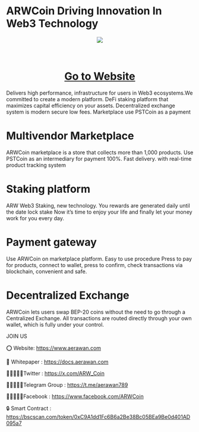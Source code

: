 # ARWCoin Driving Innovation In Web3 Technology
<div align="center"><img src="https://www.aerawan.com/wp-content/uploads/2024/06/GHOI.jpg" /><br />
</div>
<div align="center">
  <h1><br />
    <a href="https://aerawan.com/" target="_blank">Go to Website<br />
    </a></h1>
</div>
Delivers high performance, infrastructure for users in Web3 ecosystems.We committed to create a modern platform. DeFi staking platform that maximizes capital efficiency on your assets. Decentralized exchange system is modern secure low fees. Marketplace use PSTCoin as a payment

# Multivendor Marketplace
ARWCoin marketplace is a store that collects more than 1,000 products. Use PSTCoin as an intermediary for payment 100%. Fast delivery. with real-time product tracking system

# Staking platform
ARW Web3 Staking, new technology. You rewards are generated daily until the date lock stake Now it’s time to enjoy your life and finally let your money work for you every day.

# Payment gateway
Use ARWCoin on marketplace platform. Easy to use procedure Press to pay for products, connect to wallet, press to confirm, check transactions via blockchain, convenient and safe.

# Decentralized Exchange
ARWCoin lets users swap BEP-20 coins without the need to go through a Centralized Exchange. All transactions are routed directly through your own wallet, which is fully under your control.

JOIN US

⭕ Website: https://www.aerawan.com

📄 Whitepaper : https://docs.aerawan.com

👨🏿‍🤝‍👨🏿Twitter : https://x.com/ARW_Coin

👨🏿‍🤝‍👨🏿Telegram Group : https://t.me/aerawan789

👨🏿‍🤝‍👨🏿Facebook : https://www.facebook.com/ARWCoin

🔒 Smart Contract : https://bscscan.com/token/0xC9A1dd1Fc6B6a2Be38Bc05BEa9Be0d401AD095a7
